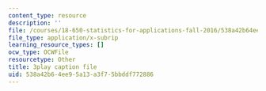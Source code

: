 ```yaml
---
content_type: resource
description: ''
file: /courses/18-650-statistics-for-applications-fall-2016/538a42b64ee95a13a3f75bbddf772886_yP1S37BiEsQ.vtt
file_type: application/x-subrip
learning_resource_types: []
ocw_type: OCWFile
resourcetype: Other
title: 3play caption file
uid: 538a42b6-4ee9-5a13-a3f7-5bbddf772886
---
```

